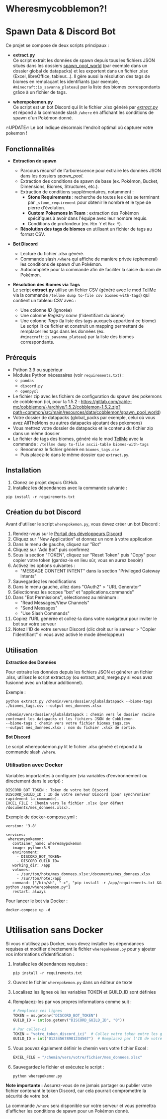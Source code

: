 # Wheresmycobblemon?!

# Spawn Data & Discord Bot

Ce projet se compose de deux scripts principaux :

- **extract.py**  
  Ce script extrait les données de spawn depuis tous les fichiers JSON situés dans les dossiers <ins>spawn_pool_world</ins> (par exemple dans un dossier global de datapacks) et les exportent dans un fichier .xlsx (Excel, libreOffice, tableur...). Il gère aussi la résolution des tags de biomes en remplaçant les identifiants (par exemple, `#minecraft:is_savanna_plateau`) par la liste des biomes correspondants grâce à un fichier de tags.

- **wherepokemon.py**  
  Ce script est un bot Discord qui lit le fichier .xlsx généré par <ins>*extract.py*</ins> et répond à la commande slash `/where` en affichant les conditions de spawn d'un Pokémon donné.

🔥UPDATE🔥
Le bot indique désormais l'endroit optimal où capturer votre pokemon !

## Fonctionnalités

- **Extraction de spawn**  
  - Parcours récursif de l'arborescence pour extraire les données JSON dans les dossiers *spawn_pool*.
  - Extraction des conditions de spawn de base (ex. Pokémon, Bucket, Dimensions, Biomes, Structures, etc.).
  - Extraction de conditions supplémentaires, notamment :
    - **Stone Requirements** : recherche de toutes les clés se terminant par `_stone_requirement` pour obtenir le nombre et le type de pierre d'évolution.
    - **Custom Pokemons In Team** : extraction des Pokémon spécifiques à avoir dans l'équipe avec leur nombre requis.
    - Conditions de profondeur (ex. `Min Y` et `Max Y`).
  - **Résolution des tags de biomes** en utilisant un fichier de tags au format CSV.

- **Bot Discord**  
  - Lecture du fichier .xlsx généré.
  - Commande slash `/where` qui affiche de manière privée (ephemeral) les conditions de spawn d'un Pokémon.
  - Autocomplete pour la commande afin de faciliter la saisie du nom de Pokémon.

- **Résolution des Biomes via Tags**  
  Le script **extract.py** utilise un fichier CSV (généré avec le mod [TellMe](https://modrinth.com/mod/tellme) via la commande `/tellme dump to-file csv biomes-with-tags`) qui contient un tableau CSV avec :
  - Une colonne *ID* (ignorée)
  - Une colonne *Registry name* (l'identifiant du biome)
  - Une colonne *Tags* (la liste des tags auxquels appartient ce biome)  
  Le script lit ce fichier et construit un mapping permettant de remplacer les tags dans les données (ex. `#minecraft:is_savanna_plateau`) par la liste des biomes correspondants.

## Prérequis

- Python 3.9 ou supérieur
- Modules Python nécessaires (voir `requirements.txt`) :
  - `pandas`
  - `discord.py`
  - `openpyxl`
- Le fichier zip avec les fichiers de configuration du spawn des pokemons de cobblemon (ici, pour la 1.5.2 : https://gitlab.com/cable-mc/cobblemon/-/archive/1.5.2/cobblemon-1.5.2.zip?path=common/src/main/resources/data/cobblemon/spawn_pool_world)
- Votre dossier de datapacks (global_packs par exemple, celui où vous avez AllTheMons ou autres datapacks ajoutant des pokemons)
- Vous mettrez votre dossier de datapacks et le contenu du fichier zip dans un même dossier
- Le fichier de tags des biomes, généré via le mod [TellMe](https://modrinth.com/mod/tellme) avec la commande : `/tellme dump to-file ascii-table biomes-with-tags`
  - Renommez le fichier généré en `biomes_tags.csv`
  - Puis placez-le dans le même dossier que `extract.py`.

## Installation

1. Clonez ce projet depuis GitHub.
2. Installez les dépendances avec la commande suivante :
 ```
 pip install -r requirements.txt
 ```

## Création du bot Discord

Avant d'utiliser le script `wherepokemon.py`, vous devez créer un bot Discord :

1. Rendez-vous sur le [Portail des développeurs Discord](https://discord.com/developers/applications)
2. Cliquez sur "New Application" et donnez un nom à votre application
3. Dans le menu de gauche, cliquez sur "Bot"
4. Cliquez sur "Add Bot" puis confirmez
5. Sous la section "TOKEN", cliquez sur "Reset Token" puis "Copy" pour copier votre token (gardez-le en lieu sûr, vous en aurez besoin)
6. Activez les options suivantes :
   - "MESSAGE CONTENT INTENT" dans la section "Privileged Gateway Intents"
7. Sauvegardez les modifications
8. Dans le menu gauche, allez dans "OAuth2" > "URL Generator"
9. Sélectionnez les scopes "bot" et "applications.commands"
10. Dans "Bot Permissions", sélectionnez au minimum :
    - "Read Messages/View Channels"
    - "Send Messages"
    - "Use Slash Commands"
11. Copiez l'URL générée et collez-la dans votre navigateur pour inviter le bot sur votre serveur
12. Notez l'ID de votre serveur Discord (clic droit sur le serveur > "Copier l'identifiant" si vous avez activé le mode développeur)

## Utilisation
**Extraction des Données**

Pour extraire les données depuis les fichiers JSON et générer un fichier .xlsx, utilisez le script extract.py (ou extract_and_merge.py si vous avez fusionné avec un tableur additionnel).

Exemple :
 ```
python extract.py /chemin/vers/dossier/globaldatapack --biome-tags ./biomes_tags.csv --output mes_donnees.xlsx
 ```

    /chemin/vers/dossier/globaldatapack : chemin vers le dossier racine contenant les datapacks et les fichiers JSON de Cobblemon
    --biome-tags : chemin vers votre fichier biomes_tags.csv
    --output mes_donnees.xlsx : nom du fichier .xlsx de sortie.

**Bot Discord**

Le script wherepokemon.py lit le fichier .xlsx généré et répond à la commande slash `/where`.

### Utilisation avec Docker

Variables importantes à configurer (via variables d'environnement ou directement dans le script) :

    DISCORD_BOT_TOKEN : Token de votre bot Discord.
    DISCORD_GUILD_ID : ID de votre serveur Discord (pour synchroniser rapidement la commande).
    EXCEL_FILE : Chemin vers le fichier .xlsx (par défaut /documents/mes_donnees.xlsx).

Exemple de docker-compose.yml :
 ```
version: '3.8'

services:
  wheresmypokemon:
    container_name: wheresmypokemon
    image: python:3.9
    environment:
      - DISCORD_BOT_TOKEN=
      - DISCORD_GUILD_ID=
    working_dir: /app
    volumes:
      - /sur/ton/hote/mes_donnees.xlsx:/documents/mes_donnees.xlsx
      - /sur/ton/hote:/app
    command: ["/bin/sh", "-c", "pip install -r /app/requirements.txt && python /app/wherepokemon.py"]
    restart: always
 ```

Pour lancer le bot via Docker :
 ```
docker-compose up -d
 ```

# Utilisation sans Docker

Si vous n'utilisez pas Docker, vous devez installer les dépendances requises et modifier directement le fichier `wherepokemon.py` pour y ajouter vos informations d'identification :

1. Installez les dépendances requises :
   ```
   pip install -r requirements.txt
   ```

2. Ouvrez le fichier `wherepokemon.py` dans un éditeur de texte
3. Localisez les lignes où les variables TOKEN et GUILD_ID sont définies
4. Remplacez-les par vos propres informations comme suit :
   ```python
   # Remplacez ces lignes
   TOKEN = os.getenv("DISCORD_BOT_TOKEN")
   GUILD_ID = int(os.getenv("DISCORD_GUILD_ID", "0"))
   
   # Par celles-ci
   TOKEN = "votre_token_discord_ici"  # Collez votre token entre les guillemets
   GUILD_ID = int("012345678901234567")  # Remplacez par l'ID de votre serveur entre guillemets
   ```
5. Vous pouvez également définir le chemin vers votre fichier Excel :
   ```python
   EXCEL_FILE = "/chemin/vers/votre/fichier/mes_donnees.xlsx"
   ```
6. Sauvegardez le fichier et exécutez le script :
   ```
   python wherepokemon.py
   ```

**Note importante :** Assurez-vous de ne jamais partager ou publier votre fichier contenant le token Discord, car cela pourrait compromettre la sécurité de votre bot.

La commande `/where` sera disponible sur votre serveur et vous permettra d'afficher les conditions de spawn pour un Pokémon donné.
